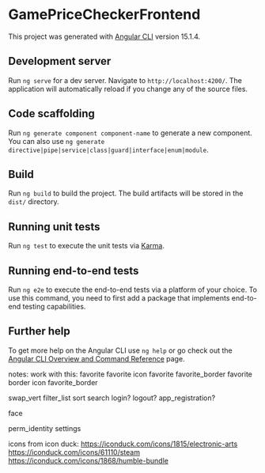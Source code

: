# GamePriceCheckerFrontend

This project was generated with [Angular CLI](https://github.com/angular/angular-cli) version 15.1.4.

## Development server

Run `ng serve` for a dev server. Navigate to `http://localhost:4200/`. The application will automatically reload if you change any of the source files.

## Code scaffolding

Run `ng generate component component-name` to generate a new component. You can also use `ng generate directive|pipe|service|class|guard|interface|enum|module`.

## Build

Run `ng build` to build the project. The build artifacts will be stored in the `dist/` directory.

## Running unit tests

Run `ng test` to execute the unit tests via [Karma](https://karma-runner.github.io).

## Running end-to-end tests

Run `ng e2e` to execute the end-to-end tests via a platform of your choice. To use this command, you need to first add a package that implements end-to-end testing capabilities.

## Further help

To get more help on the Angular CLI use `ng help` or go check out the [Angular CLI Overview and Command Reference](https://angular.io/cli) page.


notes:
work with this:
favorite favorite icon	<mat-icon>favorite</mat-icon>
favorite_border favorite border icon	<mat-icon>favorite_border</mat-icon>


<mat-icon>swap_vert</mat-icon>
<mat-icon>filter_list</mat-icon>
<mat-icon>sort</mat-icon>
<mat-icon>search</mat-icon>
<mat-icon>login</mat-icon>?
<mat-icon>logout</mat-icon>?
<mat-icon>app_registration</mat-icon>?

<mat-icon>face</mat-icon>

<mat-icon>perm_identity</mat-icon>
<mat-icon>settings</mat-icon>

icons from icon duck:
https://iconduck.com/icons/1815/electronic-arts
https://iconduck.com/icons/61110/steam
https://iconduck.com/icons/1868/humble-bundle
